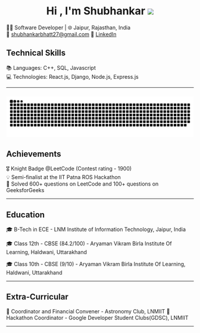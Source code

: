<h1 align="center"><b>Hi , I'm Shubhankar </b><img src="https://media.giphy.com/media/hvRJCLFzcasrR4ia7z/giphy.gif" width="35"></h1>

👨‍💻 Software Developer | 🌐 Jaipur, Rajasthan, India  
📧 shubhankarbhatt27@gmail.com
🔗 [LinkedIn](https://linkedin.com/in/bhattshubhankar)

## Technical Skills

📚 Languages: C++, SQL, Javascript  
💻 Technologies: React.js, Django, Node.js, Express.js  

---

###

<img src="https://raw.githubusercontent.com/haupt-pascal/haupt-pascal/output/snake.svg" alt="Snake animation" />

###

## Achievements

🎖️ Knight Badge @LeetCode (Contest rating - 1900)  
💡 Semi-finalist at the IIT Patna ROS Hackathon  
📝 Solved 600+ questions on LeetCode and 100+ questions on GeeksforGeeks  

---

## Education

🎓 B-Tech in ECE - LNM Institute of Information Technology, Jaipur, India  

🎓 Class 12th - CBSE (84.2/100) - Aryaman Vikram Birla Institute Of Learning, Haldwani, Uttarakhand  

🎓 Class 10th - CBSE (9/10) - Aryaman Vikram Birla Institute Of Learning, Haldwani, Uttarakhand  


---

## Extra-Curricular

🌌 Coordinator and Financial Convener - Astronomy Club, LNMIIT
🎯 Hackathon Coordinator - Google Developer Student Clubs(GDSC), LNMIIT

---
